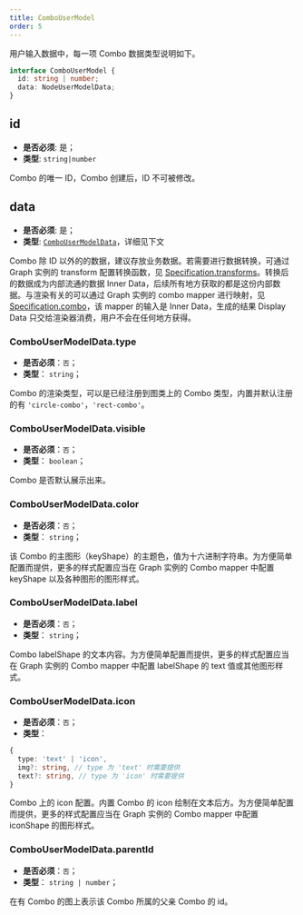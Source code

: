 ```yaml
---
title: ComboUserModel
order: 5
---
```


用户输入数据中，每一项 Combo 数据类型说明如下。

```typescript
interface ComboUserModel {
  id: string | number;
  data: NodeUserModelData;
}
```

## id

- **是否必须**: 是；
- **类型**: `string|number`

Combo 的唯一 ID，Combo 创建后，ID 不可被修改。

## data

- **是否必须**: 是；
- **类型**: [`ComboUserModelData`](#combousermodeldatatype)，详细见下文

Combo 除 ID 以外的的数据，建议存放业务数据。若需要进行数据转换，可通过 Graph 实例的 transform 配置转换函数，见 [Specification.transforms](../graph/Specification.zh.md#transforms)。转换后的数据成为内部流通的数据 Inner Data，后续所有地方获取的都是这份内部数据。与渲染有关的可以通过 Graph 实例的 combo mapper 进行映射，见 [Specification.combo](../graph/Specification.zh.md#combo)，该 mapper 的输入是 Inner Data，生成的结果 Display Data 只交给渲染器消费，用户不会在任何地方获得。

### ComboUserModelData.type

- **是否必须**：`否`；
- **类型**： `string`；

Combo 的渲染类型，可以是已经注册到图类上的 Combo 类型，内置并默认注册的有 `'circle-combo'`，`'rect-combo'`。

### ComboUserModelData.visible

- **是否必须**：`否`；
- **类型**： `boolean`；

Combo 是否默认展示出来。

### ComboUserModelData.color

- **是否必须**：`否`；
- **类型**： `string`；

该 Combo 的主图形（keyShape）的主题色，值为十六进制字符串。为方便简单配置而提供，更多的样式配置应当在 Graph 实例的 Combo mapper 中配置 keyShape 以及各种图形的图形样式。

### ComboUserModelData.label

- **是否必须**：`否`；
- **类型**： `string`；

Combo labelShape 的文本内容。为方便简单配置而提供，更多的样式配置应当在 Graph 实例的 Combo mapper 中配置 labelShape 的 text 值或其他图形样式。

### ComboUserModelData.icon

- **是否必须**：`否`；
- **类型**：

```typescript
{
  type: 'text' | 'icon',
  img?: string, // type 为 'text' 时需要提供
  text?: string, // type 为 'icon' 时需要提供
}
```

Combo 上的 icon 配置。内置 Combo 的 icon 绘制在文本后方。为方便简单配置而提供，更多的样式配置应当在 Graph 实例的 Combo mapper 中配置 iconShape 的图形样式。

### ComboUserModelData.parentId

- **是否必须**：`否`；
- **类型**： `string | number`；

在有 Combo 的图上表示该 Combo 所属的父亲 Combo 的 id。
